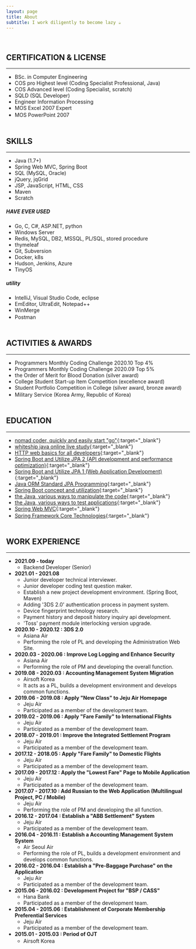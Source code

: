 ```yaml
---
layout: page
title: About
subtitle: I work diligently to become lazy ☕
---
```


<!-- <span style="float: right; "><a href="{{ '/assets/resume.pdf' | prepend: site.baseurl }}"><strong>> Download as PDF</strong></a> </span> -->
<br>
  
  
  
## **CERTIFICATION & LICENSE**
---

* BSc. in Computer Engineering
* COS pro Highest level (Coding Specialist Professional, Java)
* COS Advanced level (Coding Specialist, scratch)
* SQLD (SQL Developer)
* Engineer Information Processing
* MOS Excel 2007 Expert
* MOS PowerPoint 2007
　  
　  
  
## **SKILLS**
---

* Java (1.7+)
* Spring Web MVC, Spring Boot
* SQL (MySQL, Oracle)
* jQuery, jqGrid
* JSP, JavaScript, HTML, CSS
* Maven
* Scratch
  
##### ***HAVE EVER USED***
* Go, C, C#, ASP.NET, python
* Windows Server
* Redis, MySQL, DB2, MSSQL, PL/SQL, stored procedure
* thymeleaf
* Git, Subversion
* Docker, k8s
* Hudson, Jenkins, Azure
* TinyOS
  
##### ***utility***
* IntelliJ, Visual Studio Code, eclipse
* EmEditor, UltraEdit, Notepad++
* WinMerge
* Postman
　  
　  
  
## **ACTIVITIES & AWARDS**
---

* Programmers Monthly Coding Challenge 2020.10 Top 4%
* Programmers Monthly Coding Challenge 2020.09 Top 5%
* the Order of Merit for Blood Donation (silver award)
* College Student Start-up Item Competition (excellence award)
* Student Portfolio Competition in College (silver award, bronze award)
* Military Service (Korea Army, Republic of Korea)
　  
　  
  
## **EDUCATION**
---

* [<u>nomad coder, quickly and easily start "go"</u>](https://nomadcoders.co/go-for-beginners/lobby){:target="_blank"}
* [<u>whiteship java online live study</u>](https://xxxelppa.tistory.com/133){:target="_blank"}
* [<u>HTTP web basics for all developers</u>](https://www.inflearn.com/course/http-%EC%9B%B9-%EB%84%A4%ED%8A%B8%EC%9B%8C%ED%81%AC#description){:target="_blank"}
* [<u>Spring Boot and Utilize JPA 2 (API development and performance optimization)</u>](https://www.inflearn.com/course/%EC%8A%A4%ED%94%84%EB%A7%81%EB%B6%80%ED%8A%B8-JPA-API%EA%B0%9C%EB%B0%9C-%EC%84%B1%EB%8A%A5%EC%B5%9C%EC%A0%81%ED%99%94#description){:target="_blank"}
* [<u>Spring Boot and Utilize JPA 1 (Web Application Development)</u>](https://www.inflearn.com/course/%EC%8A%A4%ED%94%84%EB%A7%81%EB%B6%80%ED%8A%B8-JPA-%ED%99%9C%EC%9A%A9-1#description){:target="_blank"}
* [<u>Java ORM Standard JPA Programming</u>](https://www.inflearn.com/course/ORM-JPA-Basic#description){:target="_blank"}
* [<u>Spring Boot concept and utilization</u>](https://www.inflearn.com/course/%EC%8A%A4%ED%94%84%EB%A7%81%EB%B6%80%ED%8A%B8#description){:target="_blank"}
* [<u>the Java, various ways to manipulate the code</u>](https://www.inflearn.com/course/the-java-code-manipulation#description){:target="_blank"}
* [<u>the Java, various ways to test applications</u>](https://www.inflearn.com/course/the-java-application-test#description){:target="_blank"}
* [<u>Spring Web MVC</u>](https://www.inflearn.com/course/%EC%9B%B9-mvc#description){:target="_blank"}
* [<u>Spring Framework Core Technologies</u>](https://www.inflearn.com/course/spring-framework_core#description){:target="_blank"}
　  
　  
  
## **WORK EXPERIENCE**
---

* **2021.09 - today**
  * Backend Developer (Senior)
* **2021.01 - 2021.08**
  * Junior developer technical interviewer.
  * Junior developer coding test question maker.
  * Establish a new project development environment. (Spring Boot, Maven)
  * Adding '3DS 2.0' authentication process in payment system.
  * Device fingerprint technology research.
  * Payment history and deposit history inquiry api development.
  * 'Toss' payment module interlocking version upgrade.
* **2020.10 - 2020.12 : 3DS 2.0**
  * Asiana Air
  * Performing the role of PL and developing the Administration Web Site.
* **2020.03 - 2020.06 : Improve Log Logging and Enhance Security**
  * Asiana Air
  * Performing the role of PM and developing the overall function.
* **2019.08 - 2020.03 : Accounting Management System Migration**
  * Airsoft Korea
  * It acts as a PL, builds a development environment and develops common functions.
* **2019.06 - 2019.08 : Apply "New Class" to Jeju Air Homepage**
  * Jeju Air
  * Participated as a member of the development team.
* **2019.02 - 2019.06 : Apply "Fare Family" to International Flights**
  * Jeju Air
  * Participated as a member of the development team.
* **2018.07 - 2019.01 : Improve the Integrated Settlement Program**
  * Jeju Air
  * Participated as a member of the development team.
* **2017.12 - 2018.05 : Apply "Fare Family" to Domestic Flights**
  * Jeju Air
  * Participated as a member of the development team.
* **2017.09 - 2017.12 : Apply the "Lowest Fare" Page to Mobile Application**
  * Jeju Air
  * Participated as a member of the development team.
* **2017.07 - 2017.10 : Add Russian to the Web Application (Multilingual Project, PC / Mobile)**
  * Jeju Air
  * Performing the role of PM and developing the all function.
* **2016.12 - 2017.04 : Establish a "ABB Settlement" System**
  * Jeju Air
  * Participated as a member of the development team.
* **2016.04 - 2016.11 : Establish a Accounting Management System System**
  * Air Seoul Air
  * Performing the role of PL, builds a development environment and develops common functions.
* **2016.02 - 2016.04 : Establish a "Pre-Baggage Purchase" on the Application**
  * Jeju Air
  * Participated as a member of the development team.
* **2015.06 - 2016.02 : Development Project for "BSP / CASS"**
  * Hana Bank
  * Participated as a member of the development team.
* **2015.04 - 2015.06 : Establishment of Corporate Membership Preferential Services**
  * Jeju Air
  * Participated as a member of the development team.
* **2015.01 - 2015.03 : Period of OJT**
  * Airsoft Korea
　  
　  
　  
